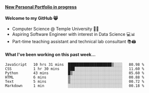 <a href="http://stephull.github.io" target="_blank"><b>New Personal Portfolio in progress</b></a>

#### Welcome to my GitHub 😸
  * Computer Science @ Temple University 🍒🦉
  * Aspiring Software Engineer with interest in Data Science 💻📊
  * Part-time teaching assistant and technical lab consultant 📚🖨️

#### What I've been working on this past week...
<!--START_SECTION:waka-->

```text
JavaScript   10 hrs 31 mins  ████████████████████▒░░░░   80.98 %
CSS          1 hr 30 mins    ███░░░░░░░░░░░░░░░░░░░░░░   11.60 %
Python       43 mins         █▒░░░░░░░░░░░░░░░░░░░░░░░   05.60 %
HTML         6 mins          ▒░░░░░░░░░░░░░░░░░░░░░░░░   00.88 %
Text         5 mins          ▒░░░░░░░░░░░░░░░░░░░░░░░░   00.72 %
Markdown     1 min           ░░░░░░░░░░░░░░░░░░░░░░░░░   00.18 %
```

<!--END_SECTION:waka-->
